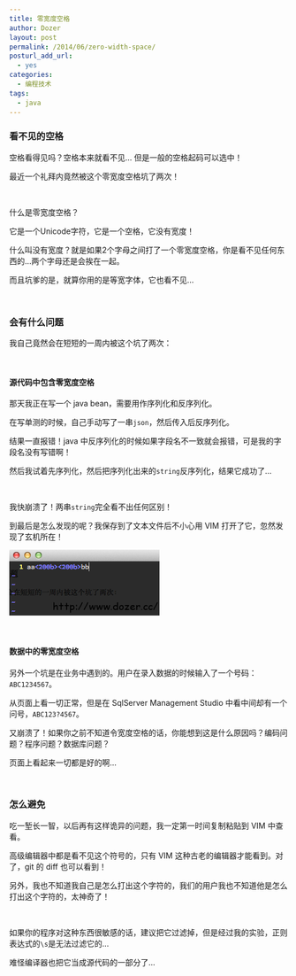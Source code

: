 ```yaml
---
title: 零宽度空格
author: Dozer
layout: post
permalink: /2014/06/zero-width-space/
posturl_add_url:
  - yes
categories:
  - 编程技术
tags:
  - java
---
```


### <span id="i">看不见的空格</span>

空格看得见吗？空格本来就看不见… 但是一般的空格起码可以选中！

最近一个礼拜内竟然被这个零宽度空格坑了两次！

&nbsp;

什么是零宽度空格？

它是一个Unicode字符，它是一个空格，它没有宽度！

什么叫没有宽度？就是如果2个字母之间打了一个零宽度空格，你是看不见任何东西的…两个字母还是会挨在一起。

而且坑爹的是，就算你用的是等宽字体，它也看不见…

<!--more-->

&nbsp;

### <span id="i-2">会有什么问题</span>

我自己竟然会在短短的一周内被这个坑了两次：

&nbsp;

#### <span id="i-3">源代码中包含零宽度空格</span>

那天我正在写一个 java bean，需要用作序列化和反序列化。

在写单测的时候，自己手动写了一串`json`，然后传入后反序列化。

结果一直报错！java 中反序列化的时候如果字段名不一致就会报错，可是我的字段名没有写错啊！

然后我试着先序列化，然后把序列化出来的`string`反序列化，结果它成功了…

&nbsp;

我快崩溃了！两串`string`完全看不出任何区别！

到最后是怎么发现的呢？我保存到了文本文件后不小心用 VIM 打开了它，忽然发现了玄机所在！

[<img class="alignnone size-full wp-image-1509" src="/uploads/2014/06/vim.png" alt="vim" width="272" height="119" />][1]

&nbsp;

#### <span id="i-4">数据中的零宽度空格</span>

另外一个坑是在业务中遇到的。用户在录入数据的时候输入了一个号码：`ABC1234567`。

从页面上看一切正常，但是在 SqlServer Management Studio 中看中间却有一个问号，`ABC123?4567`。

又崩溃了！如果你之前不知道令宽度空格的话，你能想到这是什么原因吗？编码问题？程序问题？数据库问题？

页面上看起来一切都是好的啊…

&nbsp;

### <span id="i-5">怎么避免</span>

吃一堑长一智，以后再有这样诡异的问题，我一定第一时间复制粘贴到 VIM 中查看。

高级编辑器中都是看不见这个符号的，只有 VIM 这种古老的编辑器才能看到。对了，git 的 diff 也可以看到！

另外，我也不知道我自己是怎么打出这个字符的，我们的用户我也不知道他是怎么打出这个字符的，太神奇了！

&nbsp;

如果你的程序对这种东西很敏感的话，建议把它过滤掉，但是经过我的实验，正则表达式的`\s`是无法过滤它的…

难怪编译器也把它当成源代码的一部分了…

 [1]: /uploads/2014/06/vim.png
